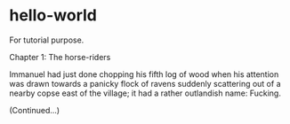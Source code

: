 # hello-world
For tutorial purpose.

Chapter 1: The horse-riders

Immanuel had just done chopping his fifth log of wood when his attention was drawn towards a panicky flock of ravens suddenly scattering out of a nearby copse east of the village; it had a rather outlandish name: Fucking.

(Continued...)
